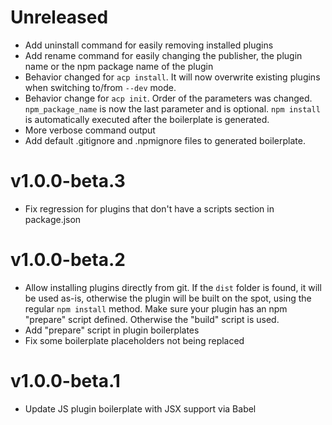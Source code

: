 # Unreleased

- Add uninstall command for easily removing installed plugins
- Add rename command for easily changing the publisher, the plugin name or the npm package name of the plugin
- Behavior changed for `acp install`. It will now overwrite existing plugins when switching to/from `--dev` mode.
- Behavior change for `acp init`. Order of the parameters was changed. `npm_package_name` is now the last parameter and is optional. `npm install` is automatically executed after the boilerplate is generated.
- More verbose command output
- Add default .gitignore and .npmignore files to generated boilerplate.

# v1.0.0-beta.3

- Fix regression for plugins that don't have a scripts section in package.json

# v1.0.0-beta.2

- Allow installing plugins directly from git. If the `dist` folder is found, it will be used as-is, otherwise the plugin will be built on the spot, using the regular `npm install` method. Make sure your plugin has an npm "prepare" script defined. Otherwise the "build" script is used.
- Add "prepare" script in plugin boilerplates
- Fix some boilerplate placeholders not being replaced

# v1.0.0-beta.1

- Update JS plugin boilerplate with JSX support via Babel
